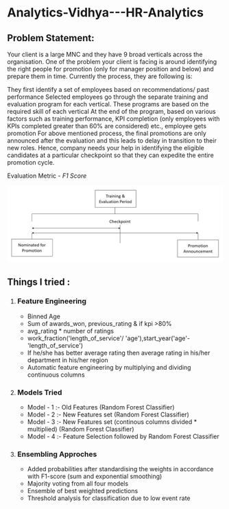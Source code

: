 # Analytics-Vidhya---HR-Analytics

<h2> Problem Statement: </h2>
Your client is a large MNC and they have 9 broad verticals across the organisation. One of the problem your client is facing is around identifying the right people for promotion (only for manager position and below) and prepare them in time. Currently the process, they are following is:

They first identify a set of employees based on recommendations/ past performance
Selected employees go through the separate training and evaluation program for each vertical. These programs are based on the required skill of each vertical
At the end of the program, based on various factors such as training performance, KPI completion (only employees with KPIs completed greater than 60% are considered) etc., employee gets promotion
For above mentioned process, the final promotions are only announced after the evaluation and this leads to delay in transition to their new roles. Hence, company needs your help in identifying the eligible candidates at a particular checkpoint so that they can expedite the entire promotion cycle. 

Evaluation Metric - <i> F1 Score </i>

<img src= "wns_hack_im_1.jpg">

<h2> Things I tried : </h2> 
<ol> <li> <h3> Feature Engineering </li>
  <ul> 
    <li> Binned Age </li>
    <li> Sum of awards_won, previous_rating & if kpi >80% </li>
    <li> avg_rating * number of ratings </li>
    <li> work_fraction('length_of_service'/ 'age'),start_year('age'-'length_of_service') </li>
    <li> If he/she has better average rating then average rating in his/her department in his/her region </li>
    <li> Automatic feature engineering by multiplying and dividing continuous columns </li>
  </ul>
  <li> <h3> Models Tried </h3> </li>
  <ul>
    <li> Model - 1 :- Old Features (Random Forest Classifier)</li>
    <li> Model - 2 :- New Features set (Random Forest Classifier) </li>
    <li> Model - 3 :- New Features set (continous columns divided * multiplied) (Random Forest Classifier) </li>
    <li> Model - 4 :- Feature Selection followed by Random Forest Classifier </li>
  </ul>
  <li> <h3> Ensembling Approches </h3> </li>
  <ul>
    <li> Added probabilities after standardising the weights in accordance with F1-score (sum and exponential smoothing)  </li>
    <li> Majority voting from all four models </li>
    <li> Ensemble of best weighted predictions </li>
    <li> Threshold analysis for classification due to low event rate </li> 
  </ul> 
  </ol>
  
